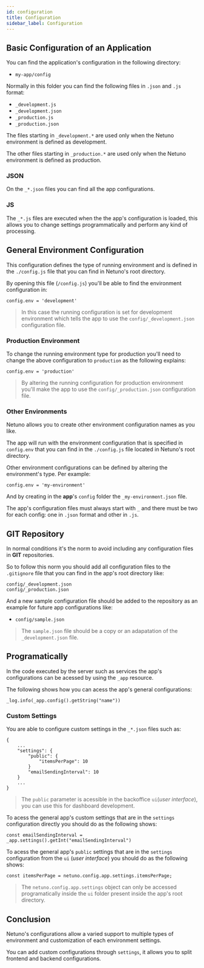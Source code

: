 ```yaml
---
id: configuration
title: Configuration
sidebar_label: Configuration
---
```


## Basic Configuration of an Application

You can find the application's configuration in the following directory:

- `my-app/config`

Normally in this folder you can find the following files in `.json` and `.js` format:

- `_development.js`
- `_development.json`
- `_production.js`
- `_production.json`

The files starting in `_development.*` are used only when the Netuno environment is defined as development.

The other files starting in `_production.*` are used only when the Netuno environment is defined as production.

### JSON

On the `_*.json` files you can find all the app configurations.

### JS

The `_*.js` files are executed when the the app's configuration is loaded, this allows you to change settings programmatically and perform any kind of processing.

## General Environment Configuration

This configuration defines the type of running environment and is defined in the `./config.js` file that you can find in Netuno's root directory.

By opening this file (`/config.js`) you'll be able to find the environment configuration in:

```
config.env = 'development'
```
> In this case the running configuration is set for development environment which tells the app to use the `config/_development.json` configuration file.

### Production Environment

To change the running environment type for production you'll need to change the above configuration to `production` as the following explains:

```
config.env = 'production'
```

> By altering the running configuration for production environment you'll make the app to use the `config/_production.json` configuration file.

### Other Environments

Netuno allows you to create other environment configuration names as you like.

The app will run with the environment configuration that is specified in `config.env` that you can find in the `./config.js` file located in Netuno's root directory.

Other environment configurations can be defined by altering the environment's type. Per example:

```
config.env = 'my-environment'
```
And by creating in the **app**'s `config` folder the `_my-environment.json` file.

The app's configuration files must always start with `_` and there must be two for each config: one in `.json` format and other in `.js`.

## GIT Repository

In normal conditions it's the norm to avoid including any configuration files in **GIT** repositories.

So to follow this norm you should add all configuration files to the `.gitignore` file that you can find in the app's root directory like:

```
config/_development.json
config/_production.json
```

And a new sample configuration file should be added to the repository as an example for future app configurations like:

- `config/sample.json`

> The `sample.json` file should be a copy or an adapatation of the `_development.json` file.

## Programatically

In the code executed by the server such as services the app's configurations can be acessed by using the `_app` resource.

The following shows how you can acess the app's general configurations:

```
_log.info(_app.config().getString("name"))
```

### Custom Settings

You are able to configure custom settings in the `_*.json` files such as:

```
{
    ...
    "settings": {
        "public": {
            "itemsPerPage": 10
        }
        "emailSendingInterval": 10
    }
    ...
}
```

> The `public` parameter is acessible in the backoffice `ui`(_user interface_), you can use this for dashboard development.

To acess the general app's custom settings that are in the `settings` configuration directly you should do as the following shows:

```
const emailSendingInterval = _app.settings().getInt("emailSendingInterval")
```
To acess the general app's `public` settings that are in the `settings` configuration from the `ui` (_user interface_) you should do as the following shows:

```
const itemsPerPage = netuno.config.app.settings.itemsPerPage;
```

> The `netuno.config.app.settings` object can only be accessed programatically inside the `ui` folder present inside the app's root directory.

## Conclusion

Netuno's configurations allow a varied support to multiple types of environment and customization of each environment settings.

You can add custom configurations through `settings`, it allows you to split frontend and backend configurations.